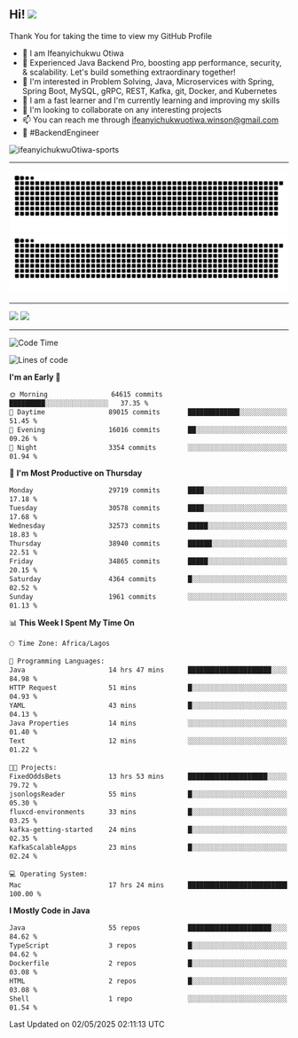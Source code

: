 <!-- BLOG-POST-LIST:START --><!-- BLOG-POST-LIST:END -->

## Hi! <img src="https://media.giphy.com/media/hvRJCLFzcasrR4ia7z/giphy.gif" width="4%"> 

Thank You for taking the time to view my GitHub Profile

- 👋 I am Ifeanyichukwu Otiwa
- 🚀 Experienced Java Backend Pro, boosting app performance, security, & scalability. Let's build something extraordinary together!
- 👀 I'm interested in Problem Solving, Java, Microservices with Spring, Spring Boot, MySQL, gRPC, REST, Kafka, git, Docker, and Kubernetes
- 🌱 I am a fast learner and I'm currently learning and improving my skills
- 💞️ I'm looking to collaborate on any interesting projects
- 📫 You can reach me through ifeanyichukwuotiwa.winson@gmail.com
- 🚀 #BackendEngineer

<p align="left" marginTop="10px"> <img src="https://komarev.com/ghpvc/?username=ifeanyichukwuOtiwa-sports&label=Profile%20views&color=0e75b6&style=for-the-badge" alt="ifeanyichukwuOtiwa-sports" /> </p>

***

<!--🐍📈SNAKEGRAPH / 🌐WEBSITE: https://github.com/Platane/snk -->
![github contribution grid snake animation](https://raw.githubusercontent.com/ifeanyichukwuOtiwa-sports/ifeanyichukwuOtiwa-sports/output/github-contribution-grid-snake-dark.svg#gh-dark-mode-only)![github contribution grid snake animation](https://raw.githubusercontent.com/ifeanyichukwuOtiwa-sports/ifeanyichukwuOtiwa-sports/output/github-contribution-grid-snake.svg#gh-light-mode-only)

***

<p float="left">
  <img float="left" src="https://github-readme-stats.vercel.app/api?username=ifeanyichukwuOtiwa-sports&count_private=true&include_all_commits=true&theme=react&show_icons=true" />
  <img float="right" src="https://github-readme-stats.vercel.app/api/top-langs/?username=ifeanyichukwuOtiwa-sports&layout=compact&show_icons=true&theme=react" /> 
</p>

***



<!--START_SECTION:waka-->
![Code Time](http://img.shields.io/badge/Code%20Time-3%2C649%20hrs%2033%20mins-blue)

![Lines of code](https://img.shields.io/badge/From%20Hello%20World%20I%27ve%20Written-48.1%20million%20lines%20of%20code-blue)

**I'm an Early 🐤** 

```text
🌞 Morning                64615 commits       █████████░░░░░░░░░░░░░░░░   37.35 % 
🌆 Daytime                89015 commits       █████████████░░░░░░░░░░░░   51.45 % 
🌃 Evening                16016 commits       ██░░░░░░░░░░░░░░░░░░░░░░░   09.26 % 
🌙 Night                  3354 commits        ░░░░░░░░░░░░░░░░░░░░░░░░░   01.94 % 
```
📅 **I'm Most Productive on Thursday** 

```text
Monday                   29719 commits       ████░░░░░░░░░░░░░░░░░░░░░   17.18 % 
Tuesday                  30578 commits       ████░░░░░░░░░░░░░░░░░░░░░   17.68 % 
Wednesday                32573 commits       █████░░░░░░░░░░░░░░░░░░░░   18.83 % 
Thursday                 38940 commits       ██████░░░░░░░░░░░░░░░░░░░   22.51 % 
Friday                   34865 commits       █████░░░░░░░░░░░░░░░░░░░░   20.15 % 
Saturday                 4364 commits        █░░░░░░░░░░░░░░░░░░░░░░░░   02.52 % 
Sunday                   1961 commits        ░░░░░░░░░░░░░░░░░░░░░░░░░   01.13 % 
```


📊 **This Week I Spent My Time On** 

```text
🕑︎ Time Zone: Africa/Lagos

💬 Programming Languages: 
Java                     14 hrs 47 mins      █████████████████████░░░░   84.98 % 
HTTP Request             51 mins             █░░░░░░░░░░░░░░░░░░░░░░░░   04.93 % 
YAML                     43 mins             █░░░░░░░░░░░░░░░░░░░░░░░░   04.13 % 
Java Properties          14 mins             ░░░░░░░░░░░░░░░░░░░░░░░░░   01.40 % 
Text                     12 mins             ░░░░░░░░░░░░░░░░░░░░░░░░░   01.22 % 

🐱‍💻 Projects: 
FixedOddsBets            13 hrs 53 mins      ████████████████████░░░░░   79.72 % 
jsonlogsReader           55 mins             █░░░░░░░░░░░░░░░░░░░░░░░░   05.30 % 
fluxcd-environments      33 mins             █░░░░░░░░░░░░░░░░░░░░░░░░   03.25 % 
kafka-getting-started    24 mins             █░░░░░░░░░░░░░░░░░░░░░░░░   02.35 % 
KafkaScalableApps        23 mins             █░░░░░░░░░░░░░░░░░░░░░░░░   02.24 % 

💻 Operating System: 
Mac                      17 hrs 24 mins      █████████████████████████   100.00 % 
```

**I Mostly Code in Java** 

```text
Java                     55 repos            █████████████████████░░░░   84.62 % 
TypeScript               3 repos             █░░░░░░░░░░░░░░░░░░░░░░░░   04.62 % 
Dockerfile               2 repos             █░░░░░░░░░░░░░░░░░░░░░░░░   03.08 % 
HTML                     2 repos             █░░░░░░░░░░░░░░░░░░░░░░░░   03.08 % 
Shell                    1 repo              ░░░░░░░░░░░░░░░░░░░░░░░░░   01.54 % 
```




 Last Updated on 02/05/2025 02:11:13 UTC
<!--END_SECTION:waka-->

<!--
<p align="center">
![trophy](https://github-profile-trophy.vercel.app/?username=ifeanyichukwuOtiwa-sports&theme=onedark) (https://github.com/ryo-ma/github-profile-trophy)
</p>
-->

<!---
ifeanyi-otiwa/ifeanyi-otiwa is a ✨ special ✨ repository because its `README.md` (this file) appears on your GitHub profile.
You can click the Preview link to take a look at your changes.
--->
